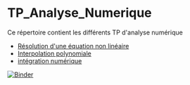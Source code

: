 # TP_Analyse_Numerique

Ce répertoire contient les différents TP d'analyse numérique 
- [Résolution d'une équation non linéaire]  
- [Interpolation polynomiale] 
- [intégration numérique] 




    
 [Résolution d'une équation non linéaire]: https://github.com/mohameedboud/TP_Analyse_Num-rique/blob/main/TP1/TP1_E.ipynb

 [Interpolation polynomiale]: https://github.com/mohameedboud/TP_Analyse_Num-rique/blob/main/TP2/TP2_E.ipynb
        
 [intégration numérique]: https://github.com/mohameedboud/TP_Analyse_Num-rique/tree/main/Projet%20TP3



[![Binder](https://mybinder.org/badge_logo.svg)](https://mybinder.org/v2/gh/mohameedboud/TP_Analyse_Num-rique/main)
